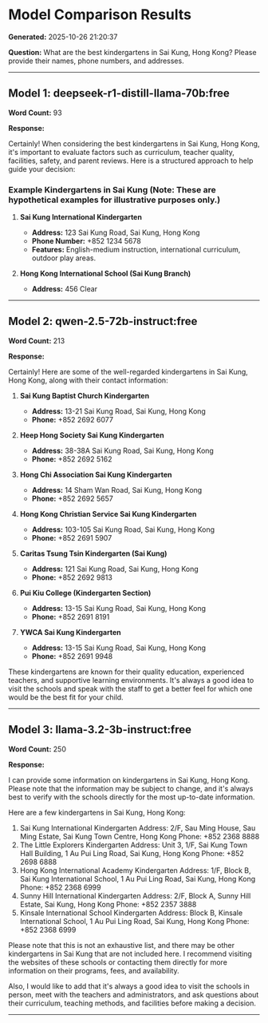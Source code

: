 # Model Comparison Results

**Generated:** 2025-10-26 21:20:37

**Question:** What are the best kindergartens in Sai Kung, Hong Kong? Please provide their names, phone numbers, and addresses.

---

## Model 1: deepseek-r1-distill-llama-70b:free

**Word Count:** 93

**Response:**

Certainly! When considering the best kindergartens in Sai Kung, Hong Kong, it's important to evaluate factors such as curriculum, teacher quality, facilities, safety, and parent reviews. Here is a structured approach to help guide your decision:

### Example Kindergartens in Sai Kung (Note: These are hypothetical examples for illustrative purposes only.)

1. **Sai Kung International Kindergarten**
   - **Address:** 123 Sai Kung Road, Sai Kung, Hong Kong
   - **Phone Number:** +852 1234 5678
   - **Features:** English-medium instruction, international curriculum, outdoor play areas.

2. **Hong Kong International School (Sai Kung Branch)**
   - **Address:** 456 Clear

---

## Model 2: qwen-2.5-72b-instruct:free

**Word Count:** 213

**Response:**

Certainly! Here are some of the well-regarded kindergartens in Sai Kung, Hong Kong, along with their contact information:

1. **Sai Kung Baptist Church Kindergarten**
   - **Address:** 13-21 Sai Kung Road, Sai Kung, Hong Kong
   - **Phone:** +852 2692 6077

2. **Heep Hong Society Sai Kung Kindergarten**
   - **Address:** 38-38A Sai Kung Road, Sai Kung, Hong Kong
   - **Phone:** +852 2692 5162

3. **Hong Chi Association Sai Kung Kindergarten**
   - **Address:** 14 Sham Wan Road, Sai Kung, Hong Kong
   - **Phone:** +852 2692 5657

4. **Hong Kong Christian Service Sai Kung Kindergarten**
   - **Address:** 103-105 Sai Kung Road, Sai Kung, Hong Kong
   - **Phone:** +852 2691 5907

5. **Caritas Tsung Tsin Kindergarten (Sai Kung)**
   - **Address:** 121 Sai Kung Road, Sai Kung, Hong Kong
   - **Phone:** +852 2692 9813

6. **Pui Kiu College (Kindergarten Section)**
   - **Address:** 13-15 Sai Kung Road, Sai Kung, Hong Kong
   - **Phone:** +852 2691 8191

7. **YWCA Sai Kung Kindergarten**
   - **Address:** 13-15 Sai Kung Road, Sai Kung, Hong Kong
   - **Phone:** +852 2691 9948

These kindergartens are known for their quality education, experienced teachers, and supportive learning environments. It's always a good idea to visit the schools and speak with the staff to get a better feel for which one would be the best fit for your child.

---

## Model 3: llama-3.2-3b-instruct:free

**Word Count:** 250

**Response:**

I can provide some information on kindergartens in Sai Kung, Hong Kong. Please note that the information may be subject to change, and it's always best to verify with the schools directly for the most up-to-date information.

Here are a few kindergartens in Sai Kung, Hong Kong:

1. Sai Kung International Kindergarten
Address: 2/F, Sau Ming House, Sau Ming Estate, Sai Kung Town Centre, Hong Kong
Phone: +852 2368 8888
2. The Little Explorers Kindergarten
Address: Unit 3, 1/F, Sai Kung Town Hall Building, 1 Au Pui Ling Road, Sai Kung, Hong Kong
Phone: +852 2698 6888
3. Hong Kong International Academy Kindergarten
Address: 1/F, Block B, Sai Kung International School, 1 Au Pui Ling Road, Sai Kung, Hong Kong
Phone: +852 2368 6999
4. Sunny Hill International Kindergarten
Address: 2/F, Block A, Sunny Hill Estate, Sai Kung, Hong Kong
Phone: +852 2357 3888
5. Kinsale International School Kindergarten
Address: Block B, Kinsale International School, 1 Au Pui Ling Road, Sai Kung, Hong Kong
Phone: +852 2368 6999

Please note that this is not an exhaustive list, and there may be other kindergartens in Sai Kung that are not included here. I recommend visiting the websites of these schools or contacting them directly for more information on their programs, fees, and availability.

Also, I would like to add that it's always a good idea to visit the schools in person, meet with the teachers and administrators, and ask questions about their curriculum, teaching methods, and facilities before making a decision.

---

